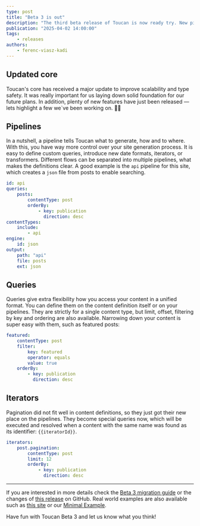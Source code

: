 ```yaml
---
type: post
title: "Beta 3 is out"
description: "The third beta release of Toucan is now ready try. New pipelines, queries, iterators and more."
publication: "2025-04-02 14:00:00"
tags:
    - releases
authors:
    - ferenc-viasz-kadi
---
```

## Updated core

Toucan's core has received a major update to improve scalability and type safety. It was really important for us laying down solid foundation for our future plans.
In addition, plenty of new features have just been released — lets highlight a few we`ve been working on. 🧑‍💻

## Pipelines

In a nutshell, a pipeline tells Toucan what to generate, how and to where. With this, you have way more control over your site generation process. It is easy to define custom queries, introduce new date formats, iterators, or transformers. Different flows can be separated into multiple pipelines, what makes the definitions clear. A good example is the `api` pipeline for this site, which creates a `json` file from posts to enable searching.

```yaml
id: api
queries:
    posts:
        contentType: post
        orderBy:
            - key: publication
              direction: desc
contentTypes:
    include:
        - api
engine:
    id: json
output:
    path: "api"
    file: posts
    ext: json
```

## Queries

Queries give extra flexibility how you access your content in a unified format. You can define them on the content definition itself or on your pipelines. They are strictly for a single content type, but limit, offset, filtering by key and ordering are also available. Narrowing down your content is super easy with them, such as featured posts:

```yaml
featured:
    contentType: post
    filter:
        key: featured
        operator: equals
        value: true
    orderBy:
        - key: publication
          direction: desc
```

## Iterators

Pagination did not fit well in content definitions, so they just got their new place on the pipelines. They become special queries now, which will be executed and resolved when a content with the same name was found as its identifier: `{{iteratorId}}`.

```yaml
iterators:
    post.pagination:
        contentType: post
        limit: 12
        orderBy:
            - key: publication
              direction: desc
```

---

If you are interested in more details check the [Beta 3 migration guide](/beta-3-migration-guide) or the changes of [this release](https://github.com/toucansites/toucan/releases/tag/1.0.0-beta.3) on GitHub. Real world examples are also available such as [this site](https://toucansites.com/) or our [Minimal Example](https://github.com/toucansites/minimal-example).

Have fun with Toucan Beta 3 and let us know what you think!
